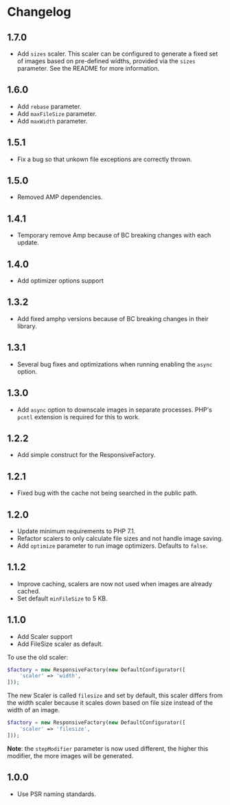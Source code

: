 # Changelog

## 1.7.0

- Add `sizes` scaler. This scaler can be configured to generate a fixed set of images based on pre-defined widths, 
 provided via the `sizes` parameter. See the README for more information.

## 1.6.0

- Add `rebase` parameter.
- Add `maxFileSize` parameter.
- Add `maxWidth` parameter.

## 1.5.1

- Fix a bug so that unkown file exceptions are correctly thrown.

## 1.5.0

- Removed AMP dependencies.

## 1.4.1

- Temporary remove Amp because of BC breaking changes with each update.

## 1.4.0

- Add optimizer options support

## 1.3.2

- Add fixed amphp versions because of BC breaking changes in their library.

## 1.3.1

- Several bug fixes and optimizations when running enabling the `async` option.

## 1.3.0

- Add `async` option to downscale images in separate processes. PHP's `pcntl` extension is required for this to work.

## 1.2.2

- Add simple construct for the ResponsiveFactory.

## 1.2.1

- Fixed bug with the cache not being searched in the public path.

## 1.2.0

- Update minimum requirements to PHP 7.1.
- Refactor scalers to only calculate file sizes and not handle image saving.
- Add `optimize` parameter to run image optimizers. Defaults to `false`.

## 1.1.2

- Improve caching, scalers are now not used when images are already cached.
- Set default `minFileSize` to 5 KB.

## 1.1.0

- Add Scaler support
- Add FileSize scaler as default.

To use the old scaler:

```php
$factory = new ResponsiveFactory(new DefaultConfigurator([
    'scaler' => 'width',
]));
```

The new Scaler is called `filesize` and set by default, this scaler differs from the width scaler because it scales down 
 based on file size instead of the width of an image.

```php
$factory = new ResponsiveFactory(new DefaultConfigurator([
    'scaler' => 'filesize',
]));
```

**Note**: the `stepModifier` parameter is now used different, the higher this modifier, the more images will be generated.

## 1.0.0

- Use PSR naming standards.

